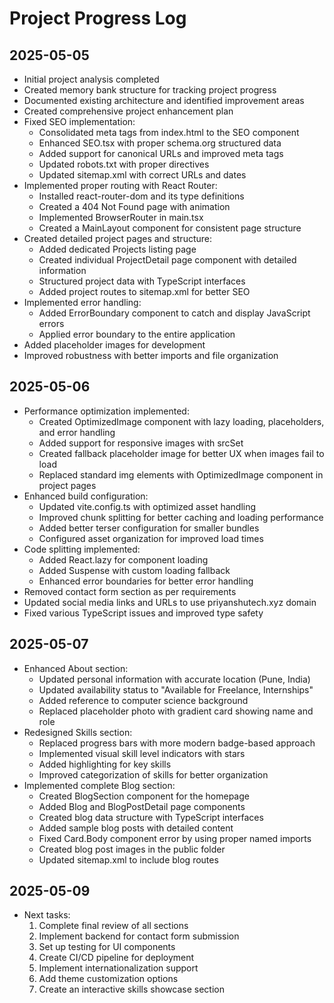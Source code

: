 # Project Progress Log

## 2025-05-05
- Initial project analysis completed
- Created memory bank structure for tracking project progress
- Documented existing architecture and identified improvement areas
- Created comprehensive project enhancement plan
- Fixed SEO implementation:
  - Consolidated meta tags from index.html to the SEO component
  - Enhanced SEO.tsx with proper schema.org structured data
  - Added support for canonical URLs and improved meta tags
  - Updated robots.txt with proper directives
  - Updated sitemap.xml with correct URLs and dates
- Implemented proper routing with React Router:
  - Installed react-router-dom and its type definitions
  - Created a 404 Not Found page with animation
  - Implemented BrowserRouter in main.tsx
  - Created a MainLayout component for consistent page structure
- Created detailed project pages and structure:
  - Added dedicated Projects listing page
  - Created individual ProjectDetail page component with detailed information
  - Structured project data with TypeScript interfaces
  - Added project routes to sitemap.xml for better SEO
- Implemented error handling:
  - Added ErrorBoundary component to catch and display JavaScript errors
  - Applied error boundary to the entire application
- Added placeholder images for development
- Improved robustness with better imports and file organization

## 2025-05-06
- Performance optimization implemented:
  - Created OptimizedImage component with lazy loading, placeholders, and error handling
  - Added support for responsive images with srcSet
  - Created fallback placeholder image for better UX when images fail to load
  - Replaced standard img elements with OptimizedImage component in project pages
- Enhanced build configuration:
  - Updated vite.config.ts with optimized asset handling
  - Improved chunk splitting for better caching and loading performance 
  - Added better terser configuration for smaller bundles
  - Configured asset organization for improved load times
- Code splitting implemented:
  - Added React.lazy for component loading
  - Added Suspense with custom loading fallback
  - Enhanced error boundaries for better error handling
- Removed contact form section as per requirements
- Updated social media links and URLs to use priyanshutech.xyz domain
- Fixed various TypeScript issues and improved type safety

## 2025-05-07
- Enhanced About section:
  - Updated personal information with accurate location (Pune, India)
  - Updated availability status to "Available for Freelance, Internships"
  - Added reference to computer science background
  - Replaced placeholder photo with gradient card showing name and role
- Redesigned Skills section:
  - Replaced progress bars with more modern badge-based approach
  - Implemented visual skill level indicators with stars
  - Added highlighting for key skills
  - Improved categorization of skills for better organization
- Implemented complete Blog section:
  - Created BlogSection component for the homepage
  - Added Blog and BlogPostDetail page components
  - Created blog data structure with TypeScript interfaces
  - Added sample blog posts with detailed content
  - Fixed Card.Body component error by using proper named imports
  - Created blog post images in the public folder
  - Updated sitemap.xml to include blog routes

## 2025-05-09
- Next tasks:
  1. Complete final review of all sections
  2. Implement backend for contact form submission
  3. Set up testing for UI components
  4. Create CI/CD pipeline for deployment
  2. Implement internationalization support
  3. Add theme customization options
  4. Create an interactive skills showcase section
